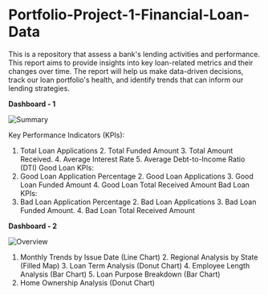 # Portfolio-Project-1-Financial-Loan-Data
This is a repository that assess a bank's lending activities and performance. This report aims to provide insights into key loan-related metrics and their changes over time. The report will help us make data-driven decisions, track our loan portfolio's health, and identify trends that can inform our lending strategies. 


**Dashboard - 1**

![Summary](https://github.com/AdarshJha5/Portfolio-Project-1-Financial-Loan-Data/assets/153823115/1cdcca20-150e-4992-a1a1-ea4a652076b6)

Key Performance Indicators (KPIs):
1.	Total Loan Applications 2.	Total Funded Amount 3.	Total Amount Received. 4.	Average Interest Rate 5.	Average Debt-to-Income Ratio (DTI)
Good Loan KPIs:
1.	Good Loan Application Percentage 2.	Good Loan Applications 3.	Good Loan Funded Amount 4.	Good Loan Total Received Amount
Bad Loan KPIs:
1.	Bad Loan Application Percentage 2.	Bad Loan Applications 3.	Bad Loan Funded Amount. 4.	Bad Loan Total Received Amount

**Dashboard - 2**

![Overview](https://github.com/AdarshJha5/Portfolio-Project-1-Financial-Loan-Data/assets/153823115/081f4a3f-5b59-4e60-ae35-f7156ecd3353)

1. Monthly Trends by Issue Date (Line Chart) 2. Regional Analysis by State (Filled Map) 3. Loan Term Analysis (Donut Chart) 4. Employee Length Analysis (Bar Chart) 5. Loan Purpose Breakdown (Bar Chart)
6. Home Ownership Analysis (Donut Chart)

